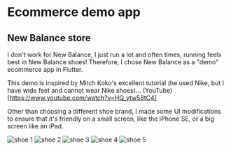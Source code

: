 # Ecommerce demo app
## New Balance store

I don't work for New Balance, I just run a lot and often times, running feels best in New Balance shoes! Therefore, I chose New Balance as a "demo" ecommerce app in Flutter.

This demo is inspired by Mitch Koko's excellent tutorial (he used Nike, but I have wide feet and cannot wear Nike shoes)... (YouTube)[https://www.youtube.com/watch?v=HQ_ytw58tC4]

Other than choosing a different shoe brand, I made some UI modifications to ensure that it's friendly on a small screen, like the iPhone SE, or a big screen like an iPad.

![shoe 1](https://www.dropbox.com/scl/fi/e8sf1x55raqom0uh6g6wl/shoeStore1.png?rlkey=5zy257zme5hv67qjky42ty0qh&st=xs9yrk1k&raw=1)
![shoe 2](https://www.dropbox.com/scl/fi/pfhgey36wmc7udmummt51/shoeStore2.png?rlkey=db9hq3shxsoot1uqd6bmibspf&st=1ud2osmx&raw=1)
![shoe 3](https://www.dropbox.com/scl/fi/w7rosafou2kktsrn0bpux/shoeStore3.png?rlkey=mmdrebhb4ma2ue4rsgneesz6x&st=36qaf590&raw=1)
![shoe 4](https://www.dropbox.com/scl/fi/5nt68mhnzs9fgxwd98lrh/shoeStore4.png?rlkey=5lteryyogi6bwdf28xrf21inm&st=u9v5p1zc&raw=1)
![shoe 5](https://www.dropbox.com/scl/fi/zwi3hrksl63wgw5bq5s1t/shoeStore5.png?rlkey=dqdp2ao6v0l8mlm2vgy9qrrw7&st=wouyc52g&raw=1)

